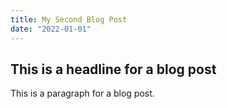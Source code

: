 ```yaml
---
title: My Second Blog Post
date: "2022-01-01"
---
```


## This is a headline for a blog post

This is a paragraph for a blog post.

